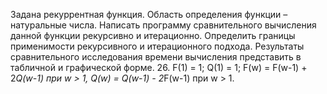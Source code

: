 Задана рекуррентная функция. Область определения функции – натуральные числа. Написать программу сравнительного вычисления данной функции рекурсивно и итерационно. Определить границы применимости рекурсивного и итерационного подхода. Результаты сравнительного исследования времени вычисления представить в табличной и графической форме.
26. F(1) = 1; Q(1) = 1; F(w) = F(w-1) + 2*Q(w-1) при w > 1, Q(w) = Q(w-1) - 2*F(w-1) при w > 1. 
